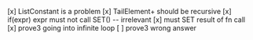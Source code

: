 [x] ListConstant is a problem
[x] TailElement+ should be recursive
[x] if(expr) expr must not call SET() -- irrelevant
[x] must SET result of fn call
[x] prove3 going into infinite loop
[ ] prove3 wrong answer
